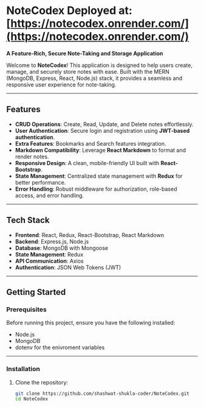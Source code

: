 # NoteCodex  **Deployed at**: [https://notecodex.onrender.com/](https://notecodex.onrender.com/)
**A Feature-Rich, Secure Note-Taking and Storage Application**  

Welcome to **NoteCodex**! This application is designed to help users create, manage, and securely store notes with ease. Built with the MERN (MongoDB, Express, React, Node.js) stack, it provides a seamless and responsive user experience for note-taking.  

---

## Features  

- **CRUD Operations**: Create, Read, Update, and Delete notes effortlessly.  
- **User Authentication**: Secure login and registration using **JWT-based authentication**.  
- **Extra Features**: Bookmarks and Search features integration.  
- **Markdown Compatibility**: Leverage **React Markdown** to format and render notes.  
- **Responsive Design**: A clean, mobile-friendly UI built with **React-Bootstrap**.  
- **State Management**: Centralized state management with **Redux** for better performance.  
- **Error Handling**: Robust middleware for authorization, role-based access, and error handling.

---

## Tech Stack  

- **Frontend**: React, Redux, React-Bootstrap, React Markdown  
- **Backend**: Express.js, Node.js  
- **Database**: MongoDB with Mongoose  
- **State Management**: Redux  
- **API Communication**: Axios  
- **Authentication**: JSON Web Tokens (JWT)  

---

## Getting Started  

### Prerequisites  

Before running this project, ensure you have the following installed:  
- Node.js  
- MongoDB
- dotenv for the enivroment variables  

---

### Installation  

1. Clone the repository:  
   ```bash  
   git clone https://github.com/shashwat-shukla-coder/NoteCodex.git  
   cd NoteCodex  

